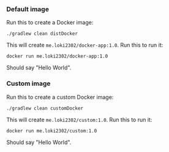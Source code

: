 ### Default image

Run this to create a Docker image:
```
./gradlew clean distDocker
```
This will create `me.loki2302/docker-app:1.0`. Run this to run it:
```
docker run me.loki2302/docker-app:1.0
```
Should say "Hello World".

### Custom image

Run this to create a custom Docker image:
```
./gradlew clean customDocker
```
This will create `me.loki2302/custom:1.0`. Run this to run it:
```
docker run me.loki2302/custom:1.0
```
Should say "Hello World".
